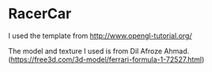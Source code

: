 # RacerCar
I used the template from http://www.opengl-tutorial.org/

The model and texture I used is from Dil Afroze Ahmad. (https://free3d.com/3d-model/ferrari-formula-1-72527.html)
